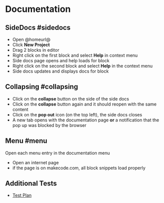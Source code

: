 # Documentation

## SideDocs #sidedocs

* Open @homeurl@
* Click **New Project**
* Drag 2 blocks in editor
* Right click on the first block and select **Help** in context menu
* Side docs page opens and help loads for block 
* Right click on the second block and select **Help** in the context menu
* Side docs updates and displays docs for block

## Collapsing #collapsing

* Click on the **collapse** button on the side of the side docs
* Click on the **collapse** button again and it should reopen with the same content
* Click on the **pop out** icon (on the top left), the side docs closes
* A new tab opens with the documentation page **or** a notification that the pop up was blocked by the browser

## Menu #menu

Open each menu entry in the documentation menu

* Open an internet page
* if the page is on makecode.com, all block snippets load properly

## Additional Tests

* [Test Plan](/testplan)